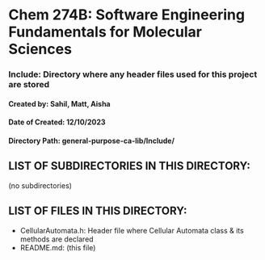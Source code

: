 # Chem 274B: Software Engineering Fundamentals for Molecular Sciences

### Include: Directory where any header files used for this project are stored 

#### Created by: Sahil, Matt, Aisha 
#### Date of Created: 12/10/2023
#### Directory Path: general-purpose-ca-lib/Include/

## LIST OF SUBDIRECTORIES IN THIS DIRECTORY:

(no subdirectories) 

## LIST OF FILES IN THIS DIRECTORY:

- CellularAutomata.h: Header file where Cellular Automata class & its methods are declared
- README.md: (this file) 
